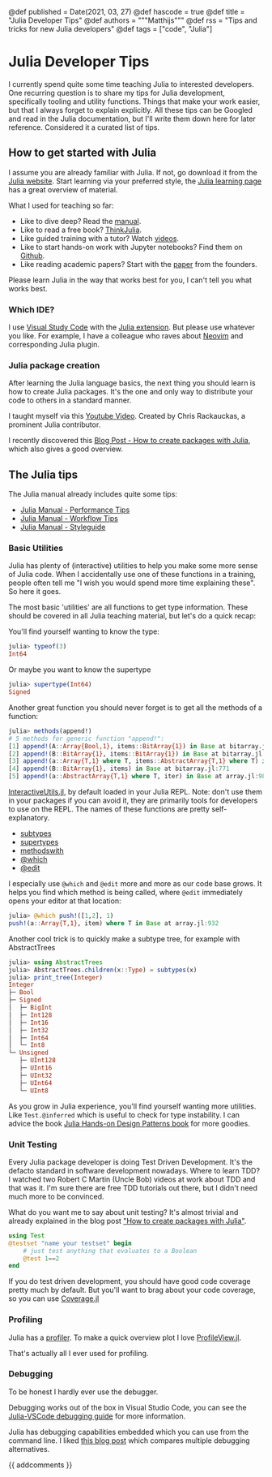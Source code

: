 @def published = Date(2021, 03, 27)
@def hascode = true
@def title = "Julia Developer Tips"
@def authors = """Matthijs"""
@def rss = "Tips and tricks for new Julia developers"
@def tags = ["code", "Julia"]

# Julia Developer Tips

I currently spend quite some time teaching Julia to interested developers. One recurring question is to share my tips for Julia development, specifically tooling and utility functions. Things that make your work easier, but that I always forget to explain explicitly. All these tips can be Googled and read in the Julia documentation, but I'll write them down here for later reference. Considered it a curated list of tips.

## How to get started with Julia

I assume you are already familiar with Julia. If not, go download it from the [Julia website](https://julialang.org/). Start learning via your preferred style, the [Julia learning page](https://julialang.org/learning/) has a great overview of material.

What I used for teaching so far:
- Like to dive deep? Read the [manual](https://docs.julialang.org/en/v1/manual/getting-started/).
- Like to read a free book? [ThinkJulia](https://benlauwens.github.io/ThinkJulia.jl/latest/book.html).
- Like guided training with a tutor? Watch [videos](https://juliaacademy.com/courses).
- Like to start hands-on work with Jupyter notebooks? Find them on [Github](https://github.com/JuliaAcademy/JuliaTutorials/tree/main/introductory-tutorials/intro-to-julia).
- Like reading academic papers? Start with the [paper](https://arxiv.org/pdf/1411.1607.pdf) from the founders.

Please learn Julia in the way that works best for you, I can't tell you what works best.

### Which IDE?

I use [Visual Study Code](https://code.visualstudio.com/) with the [Julia extension](https://www.julia-vscode.org/). But please use whatever you like. For example, I have a colleague who raves about [Neovim](https://neovim.io/) and corresponding Julia plugin.

### Julia package creation

After learning the Julia language basics, the next thing you should learn is how to create Julia packages. It's the one and only way to distribute your code to others in a standard manner.

I taught myself via this [Youtube Video](https://www.youtube.com/watch?v=QVmU29rCjaA). Created by Chris Rackauckas, a prominent Julia contributor.

I recently discovered this [Blog Post - How to create packages with Julia](https://jaantollander.com/post/how-to-create-software-packages-with-julia-language/), which also gives a good overview.

## The Julia tips

The Julia manual already includes quite some tips:
* [Julia Manual - Performance Tips](https://docs.julialang.org/en/v1/manual/performance-tips/)
* [Julia Manual - Workflow Tips](https://docs.julialang.org/en/v1/manual/workflow-tips/)
* [Julia Manual - Styleguide](https://docs.julialang.org/en/v1/manual/style-guide/)

### Basic Utilities

Julia has plenty of (interactive) utilities to help you make some more sense of Julia code. When I accidentally use one of these functions in a training, people often tell me "I wish you would spend more time explaining these". So here it goes.

The most basic 'utilities' are all functions to get type information. These should be covered in all Julia teaching material, but let's do a quick recap:

You'll find yourself wanting to know the type:
```julia
julia> typeof(3)
Int64
```

Or maybe you want to know the supertype
```julia
julia> supertype(Int64)
Signed
```

Another great function you should never forget is to get all the methods of a function:
```julia
julia> methods(append!)
# 5 methods for generic function "append!":
[1] append!(A::Array{Bool,1}, items::BitArray{1}) in Base at bitarray.jl:772
[2] append!(B::BitArray{1}, items::BitArray{1}) in Base at bitarray.jl:755
[3] append!(a::Array{T,1} where T, items::AbstractArray{T,1} where T) in Base at array.jl:973
[4] append!(B::BitArray{1}, items) in Base at bitarray.jl:771
[5] append!(a::AbstractArray{T,1} where T, iter) in Base at array.jl:981
```

[InteractiveUtils.jl](https://docs.julialang.org/en/v1/stdlib/InteractiveUtils/#Interactive-Utilities), by default loaded in your Julia REPL. Note: don't use them in your packages if you can avoid it, they are primarily tools for developers to use on the REPL. The names of these functions are pretty self-explanatory.
* [subtypes](https://docs.julialang.org/en/v1/stdlib/InteractiveUtils/#InteractiveUtils.subtypes)
* [supertypes](https://docs.julialang.org/en/v1/stdlib/InteractiveUtils/#InteractiveUtils.supertypes)
* [methodswith](https://docs.julialang.org/en/v1/stdlib/InteractiveUtils/#InteractiveUtils.methodswith)
* [@which](https://docs.julialang.org/en/v1/stdlib/InteractiveUtils/#InteractiveUtils.@which)
* [@edit](https://docs.julialang.org/en/v1/stdlib/InteractiveUtils/#InteractiveUtils.@edit)

I especially use `@which` and `@edit` more and more as our code base grows. It helps you find which method is being called, where `@edit` immediately opens your editor at that location:
```julia
julia> @which push!([1,2], 1)
push!(a::Array{T,1}, item) where T in Base at array.jl:932
```

Another cool trick is to quickly make a subtype tree, for example with AbstractTrees
```julia
julia> using AbstractTrees
julia> AbstractTrees.children(x::Type) = subtypes(x)
julia> print_tree(Integer)
Integer
├─ Bool
├─ Signed
│  ├─ BigInt
│  ├─ Int128
│  ├─ Int16
│  ├─ Int32
│  ├─ Int64
│  └─ Int8
└─ Unsigned
   ├─ UInt128
   ├─ UInt16
   ├─ UInt32
   ├─ UInt64
   └─ UInt8
```

As you grow in Julia experience, you'll find yourself wanting more utilities. Like `Test.@inferred` which is useful to check for type instability. I can advice the book [Julia Hands-on Design Patterns book](https://www.packtpub.com/product/hands-on-design-patterns-and-best-practices-with-julia/9781838648817) for more goodies.

### Unit Testing

Every Julia package developer is doing Test Driven Development. It's the defacto standard in software development nowadays. Where to learn TDD? I watched two Robert C Martin (Uncle Bob) videos at work about TDD and that was it. I'm sure there are free TDD tutorials out there, but I didn't need much more to be convinced.

What do you want me to say about unit testing? It's almost trivial and already explained in the blog post ["How to create packages with Julia"](https://jaantollander.com/post/how-to-create-software-packages-with-julia-language/).

```Julia
using Test
@testset "name your testset" begin
    # just test anything that evaluates to a Boolean
    @test 1==2
end
```

If you do test driven development, you should have good code coverage pretty much by default. But you'll want to brag about your code coverage, so you can use [Coverage.jl](https://github.com/JuliaCI/Coverage.jl)

### Profiling

Julia has a [profiler](https://docs.julialang.org/en/v1/manual/profile/). To make a quick overview plot I love [ProfileView.jl](https://github.com/timholy/ProfileView.jl).

That's actually all I ever used for profiling.

### Debugging

To be honest I hardly ever use the debugger.

Debugging works out of the box in Visual Studio Code, you can see the [Julia-VSCode debugging guide](https://www.julia-vscode.org/docs/stable/userguide/debugging/) for more information.

Julia has debugging capabilities embedded which you can use from the command line. I liked [this blog post](https://opensourc.es/blog/basics-debugging/) which compares multiple debugging alternatives.

{{ addcomments }}